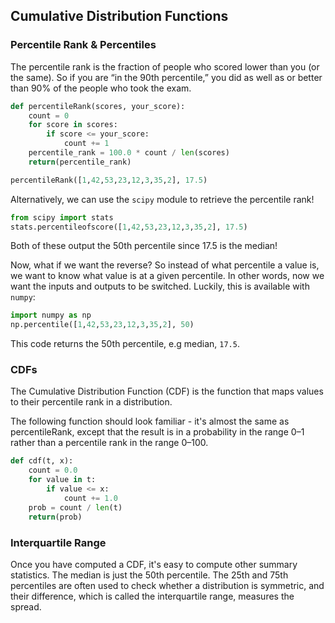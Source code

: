 ## Cumulative Distribution Functions

### Percentile Rank & Percentiles

The percentile rank is the fraction of people who scored lower than you (or the same). So if you are “in the 90th percentile,” you did as well as or better than 90% of the people who took the exam.

``` python
def percentileRank(scores, your_score):
	count = 0
	for score in scores:
		if score <= your_score:
			count += 1
	percentile_rank = 100.0 * count / len(scores)
	return(percentile_rank)

percentileRank([1,42,53,23,12,3,35,2], 17.5)
```

Alternatively, we can use the `scipy` module to retrieve the percentile rank!

``` python
from scipy import stats
stats.percentileofscore([1,42,53,23,12,3,35,2], 17.5)
```

Both of these output the 50th percentile since 17.5 is the median!

Now, what if we want the reverse? So instead of what percentile a value is, we want to know what value is at a given percentile. In other words, now we want the inputs and outputs to be switched. Luckily, this is available with `numpy`:

``` python
import numpy as np
np.percentile([1,42,53,23,12,3,35,2], 50)
```

This code returns the 50th percentile, e.g median, `17.5`.

### CDFs

The Cumulative Distribution Function (CDF) is the function that maps values to their percentile rank in a distribution.

The following function should look familiar - it's almost the same as percentileRank, except that the result is in a probability in the range 0–1 rather than a percentile rank in the range 0–100.

``` python
def cdf(t, x):
	count = 0.0
	for value in t:
		if value <= x:
			count += 1.0
	prob = count / len(t)
	return(prob)
```

### Interquartile Range

Once you have computed a CDF, it's easy to compute other summary statistics. The median is just the 50th percentile. The 25th and 75th percentiles are often used to check whether a distribution is symmetric, and their difference, which is called the interquartile range, measures the spread.
